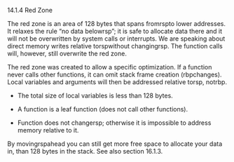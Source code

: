 14.1.4 Red Zone

The red zone is an area of 128 bytes that spans fromrspto lower addresses. It relaxes the rule “no data belowrsp”; it is safe to allocate data there and it will not be overwritten by system calls or interrupts. We are speaking about direct memory writes relative torspwithout changingrsp. The function calls will, however, still overwrite the red zone.

The red zone was created to allow a specific optimization. If a function never calls other functions, it can omit stack frame creation \(rbpchanges\). Local variables and arguments will then be addressed relative torsp, notrbp.

* The total size of local variables is less than 128 bytes.

* A function is a leaf function \(does not call other functions\).

* Function does not changersp; otherwise it is impossible to address memory relative to it.



By movingrspahead you can still get more free space to allocate your data in, than 128 bytes in the stack. See also section 16.1.3.




